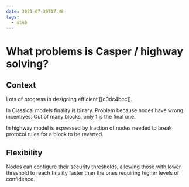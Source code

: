 ```yaml
---
date: 2021-07-30T17:48
tags: 
  - stub
---
```


# What problems is Casper / highway solving?

## Context

Lots of progress in designing efficient [[c0dc4bcc]].

In Classical models finality is binary.
Problem because nodes have wrong incentives.
Out of many blocks, only 1 is the final one.

In highway model is expressed by fraction of nodes needed to break protocol rules for a block to be reverted.

## Flexibility

Nodes can configure their security thresholds,
allowing those with lower threshold to reach finality faster 
than the ones requiring higher levels of confidence.
